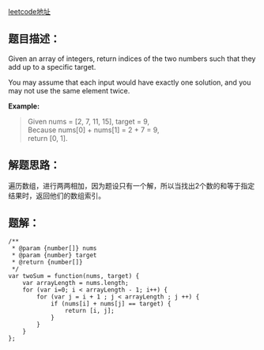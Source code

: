 [leetcode地址](https://leetcode.com/problems/two-sum/)  
## 题目描述：
Given an array of integers, return indices of the two numbers such that they add up to a specific target.

You may assume that each input would have exactly one solution, and you may not use the same element twice.

**Example:**
 
> Given nums = [2, 7, 11, 15], target = 9,  
Because nums[0] + nums[1] = 2 + 7 = 9,  
return [0, 1].

## 解题思路：

遍历数组，进行两两相加，因为题设只有一个解，所以当找出2个数的和等于指定结果时，返回他们的数组索引。

## 题解：

```
/**
 * @param {number[]} nums
 * @param {number} target
 * @return {number[]}
 */
var twoSum = function(nums, target) {
    var arrayLength = nums.length;
    for (var i=0; i < arrayLength - 1; i++) {
        for (var j = i + 1 ; j < arrayLength ; j ++) {
            if (nums[i] + nums[j] == target) {
                return [i, j];
            }
        }
    }
};
```